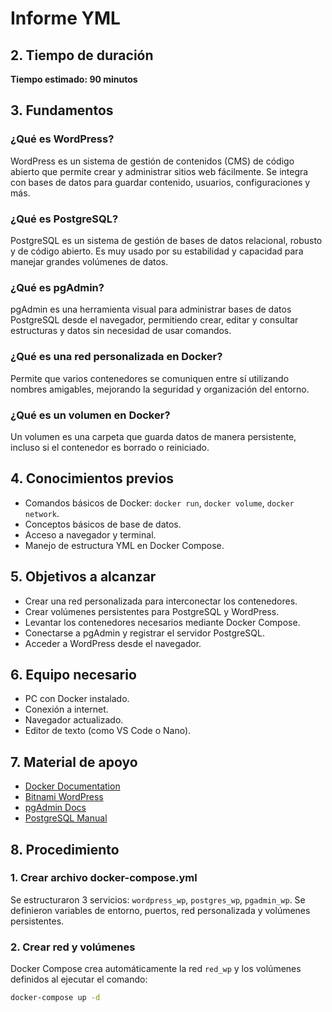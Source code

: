 # Informe YML

## 2. Tiempo de duración
**Tiempo estimado: 90 minutos**

## 3. Fundamentos

### ¿Qué es WordPress?
WordPress es un sistema de gestión de contenidos (CMS) de código abierto que permite crear y administrar sitios web fácilmente. Se integra con bases de datos para guardar contenido, usuarios, configuraciones y más.

### ¿Qué es PostgreSQL?
PostgreSQL es un sistema de gestión de bases de datos relacional, robusto y de código abierto. Es muy usado por su estabilidad y capacidad para manejar grandes volúmenes de datos.

### ¿Qué es pgAdmin?
pgAdmin es una herramienta visual para administrar bases de datos PostgreSQL desde el navegador, permitiendo crear, editar y consultar estructuras y datos sin necesidad de usar comandos.

### ¿Qué es una red personalizada en Docker?
Permite que varios contenedores se comuniquen entre sí utilizando nombres amigables, mejorando la seguridad y organización del entorno.

### ¿Qué es un volumen en Docker?
Un volumen es una carpeta que guarda datos de manera persistente, incluso si el contenedor es borrado o reiniciado.

## 4. Conocimientos previos
- Comandos básicos de Docker: `docker run`, `docker volume`, `docker network`.
- Conceptos básicos de base de datos.
- Acceso a navegador y terminal.
- Manejo de estructura YML en Docker Compose.

## 5. Objetivos a alcanzar
- Crear una red personalizada para interconectar los contenedores.
- Crear volúmenes persistentes para PostgreSQL y WordPress.
- Levantar los contenedores necesarios mediante Docker Compose.
- Conectarse a pgAdmin y registrar el servidor PostgreSQL.
- Acceder a WordPress desde el navegador.

## 6. Equipo necesario
- PC con Docker instalado.
- Conexión a internet.
- Navegador actualizado.
- Editor de texto (como VS Code o Nano).

## 7. Material de apoyo
- [Docker Documentation](https://docs.docker.com)
- [Bitnami WordPress](https://hub.docker.com/r/bitnami/wordpress)
- [pgAdmin Docs](https://www.pgadmin.org/docs/)
- [PostgreSQL Manual](https://www.postgresql.org/docs/)

## 8. Procedimiento

### 1. Crear archivo docker-compose.yml

Se estructuraron 3 servicios: `wordpress_wp`, `postgres_wp`, `pgadmin_wp`. 
Se definieron variables de entorno, puertos, red personalizada y volúmenes persistentes.

### 2. Crear red y volúmenes

Docker Compose crea automáticamente la red `red_wp` y los volúmenes definidos al ejecutar el comando:

```bash
docker-compose up -d

